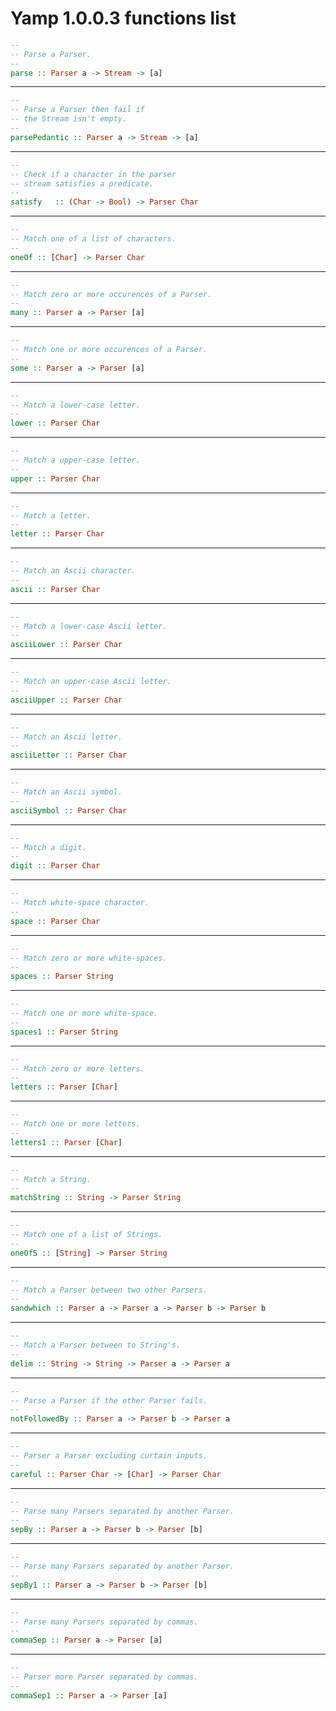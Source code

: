 # Yamp 1.0.0.3 functions list

```haskell
-- 
-- Parse a Parser.
--
parse :: Parser a -> Stream -> [a]
```
---
```haskell
--
-- Parse a Parser then fail if
-- the Stream isn't empty.
--
parsePedantic :: Parser a -> Stream -> [a]
```
---
```haskell
--
-- Check if a character in the parser
-- stream satisfies a predicate.
--
satisfy   :: (Char -> Bool) -> Parser Char
```
---
```haskell
--
-- Match one of a list of characters.
--
oneOf :: [Char] -> Parser Char
```
---
```haskell
--
-- Match zero or more occurences of a Parser.
--
many :: Parser a -> Parser [a]
```
---
```haskell
--
-- Match one or more occurences of a Parser. 
--
some :: Parser a -> Parser [a]
```
---
```haskell
--
-- Match a lower-case letter.
--
lower :: Parser Char
```
---
```haskell
--
-- Match a upper-case letter.
--
upper :: Parser Char
```
---
```haskell
--
-- Match a letter.
--
letter :: Parser Char
```
---
```haskell
--
-- Match an Ascii character.
--
ascii :: Parser Char
```
---
```haskell
--
-- Match a lower-case Ascii letter.
--
asciiLower :: Parser Char
```
---
```haskell
--
-- Match an upper-case Ascii letter.
--
asciiUpper :: Parser Char
```
---
```haskell
--
-- Match an Ascii letter.
--
asciiLetter :: Parser Char
```
---
```haskell
--
-- Match an Ascii symbol.
--
asciiSymbol :: Parser Char
```
---
```haskell
--
-- Match a digit.
--
digit :: Parser Char
```
---
```haskell
--
-- Match white-space character.
--
space :: Parser Char
```
---
```haskell
--
-- Match zero or more white-spaces.
--
spaces :: Parser String
```
---
```haskell
--
-- Match one or more white-space.
--
spaces1 :: Parser String
```
---
```haskell
--
-- Match zero or more letters.
--
letters :: Parser [Char]
```
---
```haskell
--
-- Match one or more letters.
--
letters1 :: Parser [Char]
```
---
```haskell
--
-- Match a String.
--
matchString :: String -> Parser String
```
---
```haskell
--
-- Match one of a list of Strings.
--
oneOfS :: [String] -> Parser String
```
---
```haskell
--
-- Match a Parser between two other Parsers.
--
sandwhich :: Parser a -> Parser a -> Parser b -> Parser b
```
---
```haskell
--
-- Match a Parser between to String's.
--
delim :: String -> String -> Parser a -> Parser a
```
---
```haskell
--
-- Parse a Parser if the other Parser fails.
--
notFollowedBy :: Parser a -> Parser b -> Parser a
```
---
```haskell
--
-- Parser a Parser excluding curtain inputs.
--
careful :: Parser Char -> [Char] -> Parser Char
```
---
```haskell
--
-- Parse many Parsers separated by another Parser.
--
sepBy :: Parser a -> Parser b -> Parser [b]
```
---
```haskell
--
-- Parse many Parsers separated by another Parser.
--
sepBy1 :: Parser a -> Parser b -> Parser [b]
```
---
```haskell
--
-- Parse many Parsers separated by commas.
--
commaSep :: Parser a -> Parser [a]
```
---
```haskell
--
-- Parser more Parser separated by commas.
--
commaSep1 :: Parser a -> Parser [a]
```
